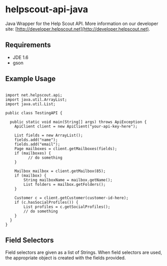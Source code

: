helpscout-api-java
=================
Java Wrapper for the Help Scout API. More information on our developer site: [http://developer.helpscout.net](http://developer.helpscout.net).

Requirements
---------------------
* JDE 1.6
* gson

Example Usage
---------------------
<pre><code>
import net.helpscout.api;
import java.util.ArrayList;
import java.util.List;

public class TestingAPI {

  public static void main(String[] args) throws ApiException {
  	ApiClient client = new ApiClient("your-api-key-here");
		
  	List<String> fields = new ArrayList<String>();
  	fields.add("name");
	fields.add("email");
	Page mailboxes = client.getMailboxes(fields);
	if (mailboxes) {
	      // do something
	}
    
	Mailbox mailbox = client.getMailbox(85);
	if (mailbox) {
		String mailboxName = mailbox.getName();
		List<Folder> folders = mailbox.getFolders();
	}
    
	Customer c = client.getCustomer(customer-id-here);
	if (c.hasSocialProfiles()) {
		List<SocialProfileEntry> profiles = c.getSocialProfiles();
		// do something
	}
  }
}
</code></pre>

Field Selectors
---------------------
Field selectors are given as a list of Strings. When field selectors are used, the appropriate object is created with the fields provided.